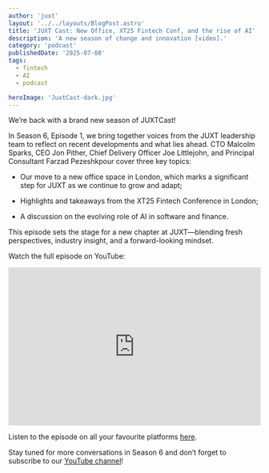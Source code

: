 ```yaml
---
author: 'juxt'
layout: '../../layouts/BlogPost.astro'
title: 'JUXT Cast: New Office, XT25 Fintech Conf, and the rise of AI'
description: 'A new season of change and innovation [video].'
category: 'podcast'
publishedDate: '2025-07-08'
tags:
  - fintech
  - AI
  - podcast

heroImage: 'JuxtCast-dark.jpg'
---
```


We’re back with a brand new season of JUXTCast!

In Season 6, Episode 1, we bring together voices from the JUXT leadership team to reflect on recent developments and what lies ahead. CTO Malcolm Sparks, CEO Jon Pither, Chief Delivery Officer Joe Littlejohn, and Principal Consultant Farzad Pezeshkpour cover three key topics:

- Our move to a new office space in London, which marks a significant step for JUXT as we continue to grow and adapt;

- Highlights and takeaways from the XT25 Fintech Conference in London;

- A discussion on the evolving role of AI in software and finance.

This episode sets the stage for a new chapter at JUXT—blending fresh perspectives, industry insight, and a forward-looking mindset.

Watch the full episode on YouTube:

<iframe width="100%" height="315" src="https://www.youtube.com/embed/JMm90hB4IWo?si=4wj6S8i3TKQDtBNI" title="YouTube video player" frameborder="0" allow="accelerometer; autoplay; clipboard-write; encrypted-media; gyroscope; picture-in-picture; web-share" referrerpolicy="strict-origin-when-cross-origin" allowfullscreen></iframe>

Listen to the episode on all your favourite platforms [here](https://pnc.st/s/juxt-cast/f6fa4e8a/juxtcast-s6e1-new-office-xt25-fintech-conf-and-the-rise-of-ai).

Stay tuned for more conversations in Season 6 and don’t forget to subscribe to our [YouTube channel](https://youtube.com/@juxt4112?si=FyHZrYQ2Y7LdYpY3)!
